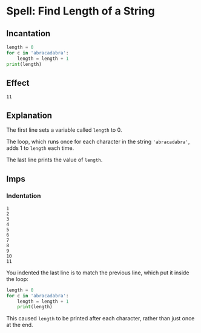 # Spell: Find Length of a String

## Incantation

```python
length = 0
for c in 'abracadabra':
    length = length + 1
print(length)
```

## Effect

```
11
```

## Explanation

The first line sets a variable called `length` to 0.

The loop, which runs once for each character in the string `'abracadabra'`, adds 1 to
`length` each time.

The last line prints the value of `length`.

## Imps

### Indentation

```
1
2
3
4
5
6
7
8
9
10
11
```

You indented the last line is to match the previous line, which put
it inside the loop:

```python
length = 0
for c in 'abracadabra':
    length = length + 1
    print(length)
```

This caused `length` to be printed after each character, rather than just once at the
end.